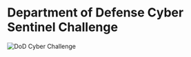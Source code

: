 # Department of Defense Cyber Sentinel Challenge
![DoD Cyber Challenge](https://github.com/mpmatusek/DoDCyberSentinelChallenge/assets/167713753/6cbfa0d1-ef10-4f75-b10b-198628f852bb)


